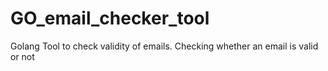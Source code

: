 # GO_email_checker_tool
Golang Tool to check validity of emails. Checking whether an email is valid or not

